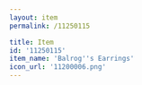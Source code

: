 ```yaml
---
layout: item
permalink: /11250115

title: Item
id: '11250115'
item_name: 'Balrog''s Earrings'
icon_url: '11200006.png'
---
```

